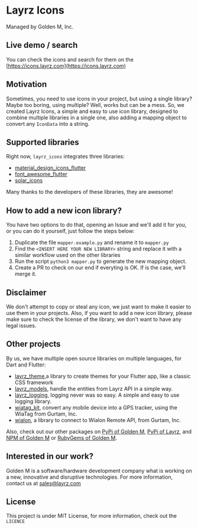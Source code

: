 # Layrz Icons

Managed by Golden M, Inc.

## Live demo / search
You can check the icons and search for them on the [https://icons.layrz.com](https://icons.layrz.com)

## Motivation
Sometimes, you need to use icons in your project, but using a single library? Maybe too boring, using multiple? Well, works but can be a mess. So, we created Layrz Icons, a simple and easy to use icon library, designed to combine multiple libraries in a single one, also adding a mapping object to convert any `IconData` into a string.

## Supported libraries
Right now, `layrz_icons` integrates three libraries:
- [material_design_icons_flutter](https://pub.dev/packages/material_design_icons_flutter)
- [font_awesome_flutter](https://pub.dev/packages/font_awesome_flutter)
- [solar_icons](https://pub.dev/packages/solar_icons)

Many thanks to the developers of these libraries, they are awesome!

## How to add a new icon library?
You have two options to do that, opening an Issue and we'll add it for you, or you can do it yourself, just follow the steps below:

1. Duplicate the file `mapper.example.py` and rename it to `mapper.py`
2. Find the `<INSERT HERE YOUR NEW LIBRARY>` string and replace it with a similar workflow used on the other libraries
3. Run the script `python3 mapper.py` to generate the new mapping object.
4. Create a PR to check on our end if everyting is OK. If is the case, we'll merge it.

## Disclaimer
We don't attempt to copy or steal any icon, we just want to make it easier to use them in your projects. Also, if you want to add a new icon library, please make sure to check the license of the library, we don't want to have any legal issues.

## Other projects
By us, we have multiple open source libraries on multiple languages, for Dart and Flutter:
- [layrz_theme](https://pub.dev/packages/layrz_theme),a library to create themes for your Flutter app, like a classic CSS framework
- [layrz_models](https://pub.dev/packages/layrz_models), handle the entities from Layrz API in a simple way.
- [layrz_logging](https://pub.dev/packages/layrz_logging), logging never was so easy. A simple and easy to use logging library.
- [wiatag_kit](https://pub.dev/packages/wiatag_kit), convert any mobile device into a GPS tracker, using the WiaTag from Gurtam, Inc.
- [wialon](https://pub.dev/packages/wialon), a library to connect to Wialon Remote API, from Gurtam, Inc.

Also, check out our other packages on [PyPi of Golden M](https://pypi.org/user/goldenm/), [PyPi of Layrz](https://pypi.org/user/layrz-software/), and [NPM of Golden M](https://www.npmjs.com/~goldenm) or [RubyGems of Golden M](https://rubygems.org/profiles/goldenm).

## Interested in our work?
Golden M is a software/hardware development company what is working on a new, innovative and disruptive technologies.
For more information, contact us at [sales@layrz.com](mailto:sales@layrz.com)

## License
This project is under MIT License, for more information, check out the `LICENCE`
